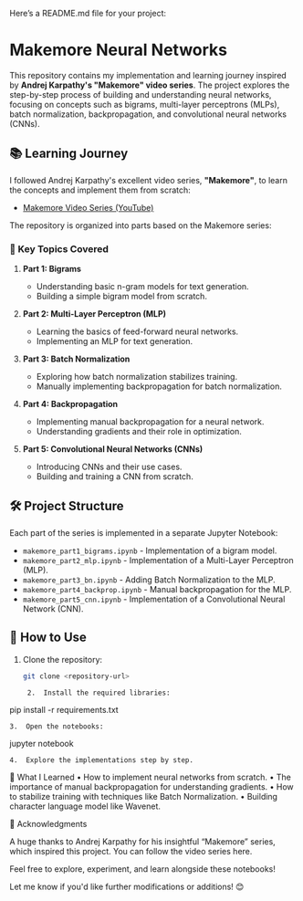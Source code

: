 Here’s a README.md file for your project:

# Makemore Neural Networks

This repository contains my implementation and learning journey inspired by **Andrej Karpathy's "Makemore" video series**. The project explores the step-by-step process of building and understanding neural networks, focusing on concepts such as bigrams, multi-layer perceptrons (MLPs), batch normalization, backpropagation, and convolutional neural networks (CNNs).

## 📚 Learning Journey
I followed Andrej Karpathy's excellent video series, **"Makemore"**, to learn the concepts and implement them from scratch:
- [Makemore Video Series (YouTube)](https://www.youtube.com/watch?v=PaCmpygFfXo&list=PLAqhIrjkxbuWI23v9cThsA9GvCAUhRvKZ&index=2)

The repository is organized into parts based on the Makemore series:

### 🚀 Key Topics Covered
1. **Part 1: Bigrams**
   - Understanding basic n-gram models for text generation.
   - Building a simple bigram model from scratch.

2. **Part 2: Multi-Layer Perceptron (MLP)**
   - Learning the basics of feed-forward neural networks.
   - Implementing an MLP for text generation.

3. **Part 3: Batch Normalization**
   - Exploring how batch normalization stabilizes training.
   - Manually implementing backpropagation for batch normalization.

4. **Part 4: Backpropagation**
   - Implementing manual backpropagation for a neural network.
   - Understanding gradients and their role in optimization.

5. **Part 5: Convolutional Neural Networks (CNNs)**
   - Introducing CNNs and their use cases.
   - Building and training a CNN from scratch.

## 🛠️ Project Structure
Each part of the series is implemented in a separate Jupyter Notebook:
- `makemore_part1_bigrams.ipynb` - Implementation of a bigram model.
- `makemore_part2_mlp.ipynb` - Implementation of a Multi-Layer Perceptron (MLP).
- `makemore_part3_bn.ipynb` - Adding Batch Normalization to the MLP.
- `makemore_part4_backprop.ipynb` - Manual backpropagation for the MLP.
- `makemore_part5_cnn.ipynb` - Implementation of a Convolutional Neural Network (CNN).

## 📂 How to Use
1. Clone the repository:
   ```bash
   git clone <repository-url>

	2.	Install the required libraries:

pip install -r requirements.txt


	3.	Open the notebooks:

jupyter notebook


	4.	Explore the implementations step by step.

🧠 What I Learned
	•	How to implement neural networks from scratch.
	•	The importance of manual backpropagation for understanding gradients.
	•	How to stabilize training with techniques like Batch Normalization.
	•	Building character language model like Wavenet.

🙌 Acknowledgments

A huge thanks to Andrej Karpathy for his insightful “Makemore” series, which inspired this project. You can follow the video series here.

Feel free to explore, experiment, and learn alongside these notebooks!

Let me know if you'd like further modifications or additions! 😊